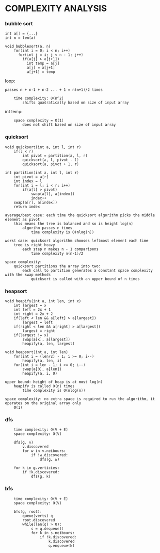 # COMPLEXITY ANALYSIS

### bubble sort

    int a[] = {...}
    int n = len(a)
    
    void bubblesort(a, n)
        for(int i = 0; i < n; i++)
          for(int j = i; j < n - 1; j++)
            if(a[j] > a[j+1])
              int temp = a[j]
              a[j] = a[j+1]
              a[j+1] = temp

loop:

    passes n + n-1 + n-2 ... + 1 = n(n+1)/2 times
            
        time complexity: O(n^2)
            shifts quadratically based on size of input array
        
int temp:
    
        space complexity = O(1)
            does not shift based on size of input array
    
  
### quicksort

    void quicksort(int a, int l, int r)
        if(l < r)
            int pivot = partition(a, l, r)
            quicksort(a, l, pivot - 1)
            quicksort(a, pivot + 1, r)
            
    int partition(int a, int l, int r)
        int pivot = a[r]
        int index = l
        for(int i = l; i < r; i++)
            if(a[l] > pivot)
                swap(a[l], a[index])
                index++
        swap(a[r], a[index])
        return index
        
    average/best case: each time the quicksort algorithm picks the middle element as pivot
        this means the tree is balanced and so is height log(n)
            algorihm passes n times
                time complexity is O(nlog(n))
                
    worst case: quicksort algorithm chooses leftmost element each time
        tree is right heavy
            each step n makes n - 1 comparisons
                time complexity n(n-1)/2

    space complexity:
        quicksort partitions the array into two:
            each call to partition generates a constant space complexity with the swap methods
                quicksort is called with an upper bound of n times
                
### heapsort

    void heapify(int a, int len, int x)
        int largest = x
        int left = 2x + 1
        int right = 2x + 2
        if(left < len && a[left] > a[largest])
            largest = left
        if(right < len && a[right] > a[largest])
            largest = right
        if(largest != x)
            swap(a[x], a[largest])
            heapify(a, len, largest)
            
    void heapsort(int a, int len)
        for(int i = (len/2) - 1; i >= 0; i--)
            heapify(a, len, i)
        for(int i = len - 1; i >= 0; i--)
            swap(a[0], a[len])
            heapify(a, i, 0)
            
    upper bound: height of heap is at most log(n)
        heapify is called O(n) times
            time complexity is O(nlog(n))
            
    space complexity: no extra space is required to run the algorithm, it operates on the original array only
        O(1)


### dfs

        time complexity: O(V + E)
        space complexity: O(V)
        
        dfs(g, v)
            v.discovered
            for w in v.neibours:
                if !w.discovered:
                    dfs(g, w)
                    
        for k in g.verticies:
            if !k.discovered:
                dfs(g, k)
                
###  bfs

        time complexity: O(V + E)
        space complexity: O(V)
        
        bfs(g, root):
            queue(verts) q
            root.discovered
            while(len(q) > 0):
                s = q.dequeue()
                for k in s.neibours:
                    if !k.discovered:
                        k.discovered
                        q.enqueue(k)
                        
